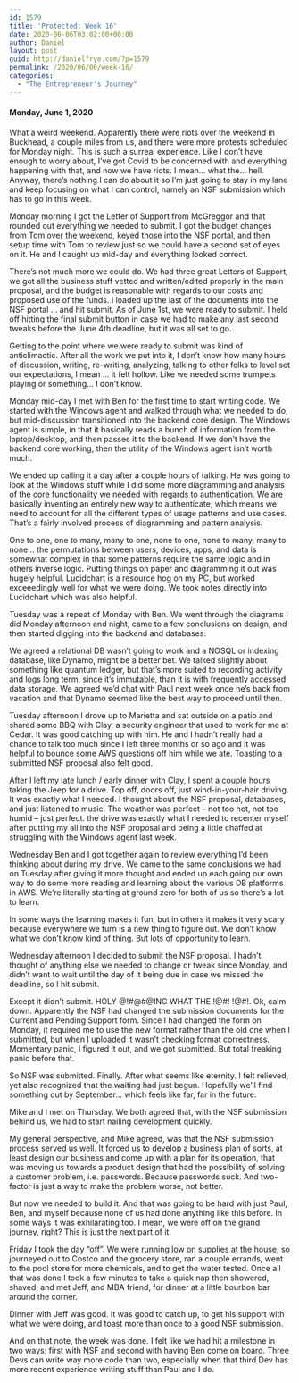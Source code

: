 ```yaml
---
id: 1579
title: 'Protected: Week 16'
date: 2020-06-06T03:02:00+00:00
author: Daniel
layout: post
guid: http://danielfrye.com/?p=1579
permalink: /2020/06/06/week-16/
categories:
  - "The Entrepreneur's Journey"
---
```

#### Monday, June 1, 2020

What a weird weekend. Apparently there were riots over the weekend in Buckhead, a couple miles from us, and there were more protests scheduled for Monday night. This is such a surreal experience. Like I don&#8217;t have enough to worry about, I&#8217;ve got Covid to be concerned with and everything happening with that, and now we have riots. I mean&#8230; what the&#8230; hell. Anyway, there&#8217;s nothing I can do about it so I&#8217;m just going to stay in my lane and keep focusing on what I can control, namely an NSF submission which has to go in this week.

Monday morning I got the Letter of Support from McGreggor and that rounded out everything we needed to submit. I got the budget changes from Tom over the weekend, keyed those into the NSF portal, and then setup time with Tom to review just so we could have a second set of eyes on it. He and I caught up mid-day and everything looked correct.

There&#8217;s not much more we could do. We had three great Letters of Support, we got all the business stuff vetted and written/edited properly in the main proposal, and the budget is reasonable with regards to our costs and proposed use of the funds. I loaded up the last of the documents into the NSF portal &#8230; and hit submit. As of June 1st, we were ready to submit. I held off hitting the final submit button in case we had to make any last second tweaks before the June 4th deadline, but it was all set to go.

Getting to the point where we were ready to submit was kind of anticlimactic. After all the work we put into it, I don&#8217;t know how many hours of discussion, writing, re-writing, analyzing, talking to other folks to level set our expectations, I mean &#8230; it felt hollow. Like we needed some trumpets playing or something&#8230; I don&#8217;t know.

Monday mid-day I met with Ben for the first time to start writing code. We started with the Windows agent and walked through what we needed to do, but mid-discussion transitioned into the backend core design. The Windows agent is simple, in that it basically reads a bunch of information from the laptop/desktop, and then passes it to the backend. If we don&#8217;t have the backend core working, then the utility of the Windows agent isn&#8217;t worth much.

We ended up calling it a day after a couple hours of talking. He was going to look at the Windows stuff while I did some more diagramming and analysis of the core functionality we needed with regards to authentication. We are basically inventing an entirely new way to authenticate, which means we need to account for all the different types of usage patterns and use cases. That&#8217;s a fairly involved process of diagramming and pattern analysis.

One to one, one to many, many to one, none to one, none to many, many to none&#8230; the permutations between users, devices, apps, and data is somewhat complex in that some patterns require the same logic and in others inverse logic. Putting things on paper and diagramming it out was hugely helpful. Lucidchart is a resource hog on my PC, but worked exceeedingly well for what we were doing. We took notes directly into Lucidchart which was also helpful.

Tuesday was a repeat of Monday with Ben. We went through the diagrams I did Monday afternoon and night, came to a few conclusions on design, and then started digging into the backend and databases.

We agreed a relational DB wasn&#8217;t going to work and a NOSQL or indexing database, like Dynamo, might be a better bet. We talked slightly about something like quantum ledger, but that&#8217;s more suited to recording activity and logs long term, since it&#8217;s immutable, than it is with frequently accessed data storage. We agreed we&#8217;d chat with Paul next week once he&#8217;s back from vacation and that Dynamo seemed like the best way to proceed until then.

Tuesday afternoon I drove up to Marietta and sat outside on a patio and shared some BBQ with Clay, a security engineer that used to work for me at Cedar. It was good catching up with him. He and I hadn&#8217;t really had a chance to talk too much since I left three months or so ago and it was helpful to bounce some AWS questions off him while we ate. Toasting to a submitted NSF proposal also felt good.

After I left my late lunch / early dinner with Clay, I spent a couple hours taking the Jeep for a drive. Top off, doors off, just wind-in-your-hair driving. It was exactly what I needed. I thought about the NSF proposal, databases, and just listened to music. The weather was perfect &#8211; not too hot, not too humid &#8211; just perfect. the drive was exactly what I needed to recenter myself after putting my all into the NSF proposal and being a little chaffed at struggling with the Windows agent last week.

Wednesday Ben and I got together again to review everything I&#8217;d been thinking about during my drive. We came to the same conclusions we had on Tuesday after giving it more thought and ended up each going our own way to do some more reading and learning about the various DB platforms in AWS. We&#8217;re literally starting at ground zero for both of us so there&#8217;s a lot to learn. 

In some ways the learning makes it fun, but in others it makes it very scary because everywhere we turn is a new thing to figure out. We don&#8217;t know what we don&#8217;t know kind of thing. But lots of opportunity to learn.

Wednesday afternoon I decided to submit the NSF proposal. I hadn&#8217;t thought of anything else we needed to change or tweak since Monday, and didn&#8217;t want to wait until the day of it being due in case we missed the deadline, so I hit submit.

Except it didn&#8217;t submit. HOLY @!#@#@ING WHAT THE !@#! !@#!. Ok, calm down. Apparently the NSF had changed the submission documents for the Current and Pending Support form. Since I had changed the form on Monday, it required me to use the new format rather than the old one when I submitted, but when I uploaded it wasn&#8217;t checking format correctness. Momentary panic, I figured it out, and we got submitted. But total freaking panic before that.

So NSF was submitted. Finally. After what seems like eternity. I felt relieved, yet also recognized that the waiting had just begun. Hopefully we&#8217;ll find something out by September&#8230; which feels like far, far in the future.

Mike and I met on Thursday. We both agreed that, with the NSF submission behind us, we had to start nailing development quickly. 

My general perspective, and Mike agreed, was that the NSF submission process served us well. It forced us to develop a business plan of sorts, at least design our business and come up with a plan for its operation, that was moving us towards a product design that had the possibility of solving a customer problem, i.e. passwords. Because passwords suck. And two-factor is just a way to make the problem worse, not better.

But now we needed to build it. And that was going to be hard with just Paul, Ben, and myself because none of us had done anything like this before. In some ways it was exhilarating too. I mean, we were off on the grand journey, right? This is just the next part of it. 

Friday I took the day &#8220;off&#8221;. We were running low on supplies at the house, so journeyed out to Costco and the grocery store, ran a couple errands, went to the pool store for more chemicals, and to get the water tested. Once all that was done I took a few minutes to take a quick nap then showered, shaved, and met Jeff, and MBA friend, for dinner at a little bourbon bar around the corner. 

Dinner with Jeff was good. It was good to catch up, to get his support with what we were doing, and toast more than once to a good NSF submission.

And on that note, the week was done. I felt like we had hit a milestone in two ways; first with NSF and second with having Ben come on board. Three Devs can write way more code than two, especially when that third Dev has more recent experience writing stuff than Paul and I do.